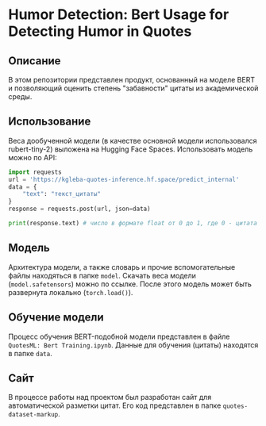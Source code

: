 # Humor Detection: Bert Usage for Detecting Humor in Quotes
## Описание
В этом репозитории представлен продукт, основанный на моделе BERT и позволяющий оценить степень "забавности" цитаты из академической среды.

## Использование
Веса дообученной модели (в качестве основной модели использовался rubert-tiny-2) выложена на Hugging Face Spaces. Использовать модель можно по API:

```python
import requests
url = 'https://kgleba-quotes-inference.hf.space/predict_internal'
data = {
    "text": "текст_цитаты"
}
response = requests.post(url, json=data)

print(response.text) # число в формате float от 0 до 1, где 0 - цитата несмешная, 1 - цитата смешная.
```
## Модель
Архитектура модели, а также словарь и прочие вспомогательные файлы находяться в папке `model`. Скачать веса модели (`model.safetensors`) можно по ссылке. После этого модель может быть развернута локально (`torch.load()`).
## Обучение модели
Процесс обучения BERT-подобной модели представлен в файле `QuotesML: Bert Training.ipynb`. Данные для обучения (цитаты) находятся в папке `data`.
## Сайт
В процессе работы над проектом был разработан сайт для автоматической разметки цитат. Его код представлен в папке `quotes-dataset-markup`.
